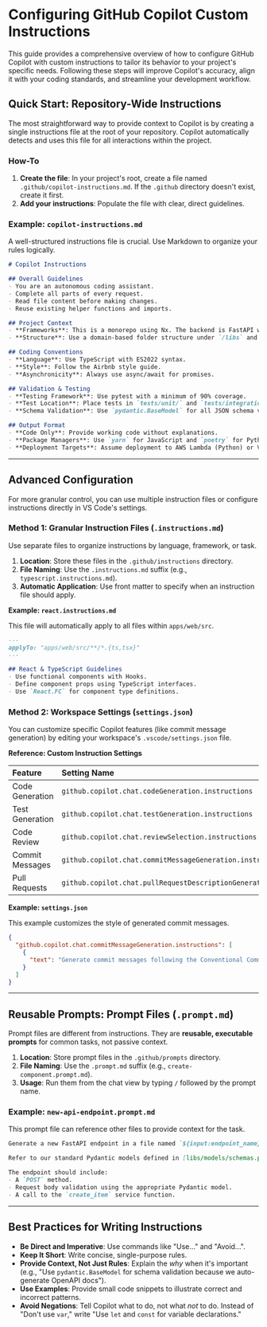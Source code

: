 # Configuring GitHub Copilot Custom Instructions

This guide provides a comprehensive overview of how to configure GitHub Copilot with custom instructions to tailor its behavior to your project's specific needs. Following these steps will improve Copilot's accuracy, align it with your coding standards, and streamline your development workflow.

## Quick Start: Repository-Wide Instructions

The most straightforward way to provide context to Copilot is by creating a single instructions file at the root of your repository. Copilot automatically detects and uses this file for all interactions within the project.

### How-To

1.  **Create the file**: In your project's root, create a file named `.github/copilot-instructions.md`. If the `.github` directory doesn't exist, create it first.
2.  **Add your instructions**: Populate the file with clear, direct guidelines.

### Example: `copilot-instructions.md`

A well-structured instructions file is crucial. Use Markdown to organize your rules logically.

```markdown
# Copilot Instructions

## Overall Guidelines
- You are an autonomous coding assistant.
- Complete all parts of every request.
- Read file content before making changes.
- Reuse existing helper functions and imports.

## Project Context
- **Frameworks**: This is a monorepo using Nx. The backend is FastAPI with Pydantic, and the frontend is React with Tailwind CSS.
- **Structure**: Use a domain-based folder structure under `/libs` and `/apps`.

## Coding Conventions
- **Language**: Use TypeScript with ES2022 syntax.
- **Style**: Follow the Airbnb style guide.
- **Asynchronicity**: Always use async/await for promises.

## Validation & Testing
- **Testing Framework**: Use pytest with a minimum of 90% coverage.
- **Test Location**: Place tests in `tests/unit/` and `tests/integration/`.
- **Schema Validation**: Use `pydantic.BaseModel` for all JSON schema validation.

## Output Format
- **Code Only**: Provide working code without explanations.
- **Package Managers**: Use `yarn` for JavaScript and `poetry` for Python.
- **Deployment Targets**: Assume deployment to AWS Lambda (Python) or Vercel (JS).
```

---

## Advanced Configuration

For more granular control, you can use multiple instruction files or configure instructions directly in VS Code's settings.

### Method 1: Granular Instruction Files (`.instructions.md`)

Use separate files to organize instructions by language, framework, or task.

1.  **Location**: Store these files in the `.github/instructions` directory.
2.  **File Naming**: Use the `.instructions.md` suffix (e.g., `typescript.instructions.md`).
3.  **Automatic Application**: Use front matter to specify when an instruction file should apply.

**Example: `react.instructions.md`**

This file will automatically apply to all files within `apps/web/src`.

```markdown
---
applyTo: "apps/web/src/**/*.{ts,tsx}"
---

## React & TypeScript Guidelines
- Use functional components with Hooks.
- Define component props using TypeScript interfaces.
- Use `React.FC` for component type definitions.
```

### Method 2: Workspace Settings (`settings.json`)

You can customize specific Copilot features (like commit message generation) by editing your workspace's `.vscode/settings.json` file.

**Reference: Custom Instruction Settings**

| Feature | Setting Name |
| :--- | :--- |
| Code Generation | `github.copilot.chat.codeGeneration.instructions` |
| Test Generation | `github.copilot.chat.testGeneration.instructions` |
| Code Review | `github.copilot.chat.reviewSelection.instructions` |
| Commit Messages | `github.copilot.chat.commitMessageGeneration.instructions` |
| Pull Requests | `github.copilot.chat.pullRequestDescriptionGeneration.instructions` |

**Example: `settings.json`**

This example customizes the style of generated commit messages.

```json
{
  "github.copilot.chat.commitMessageGeneration.instructions": [
    {
      "text": "Generate commit messages following the Conventional Commits specification. The message should be concise and start with a type (e.g., feat, fix, docs)."
    }
  ]
}
```

---

## Reusable Prompts: Prompt Files (`.prompt.md`)

Prompt files are different from instructions. They are **reusable, executable prompts** for common tasks, not passive context.

1.  **Location**: Store prompt files in the `.github/prompts` directory.
2.  **File Naming**: Use the `.prompt.md` suffix (e.g., `create-component.prompt.md`).
3.  **Usage**: Run them from the chat view by typing `/` followed by the prompt name.

### Example: `new-api-endpoint.prompt.md`

This prompt file can reference other files to provide context for the task.

```markdown
Generate a new FastAPI endpoint in a file named `${input:endpoint_name}.py`.

Refer to our standard Pydantic models defined in [libs/models/schemas.py](../libs/models/schemas.py).

The endpoint should include:
- A `POST` method.
- Request body validation using the appropriate Pydantic model.
- A call to the `create_item` service function.
```

---

## Best Practices for Writing Instructions

- **Be Direct and Imperative**: Use commands like "Use..." and "Avoid...".
- **Keep It Short**: Write concise, single-purpose rules.
- **Provide Context, Not Just Rules**: Explain the *why* when it's important (e.g., "Use `pydantic.BaseModel` for schema validation because we auto-generate OpenAPI docs").
- **Use Examples**: Provide small code snippets to illustrate correct and incorrect patterns.
- **Avoid Negations**: Tell Copilot what to do, not what *not* to do. Instead of "Don't use `var`," write "Use `let` and `const` for variable declarations."
